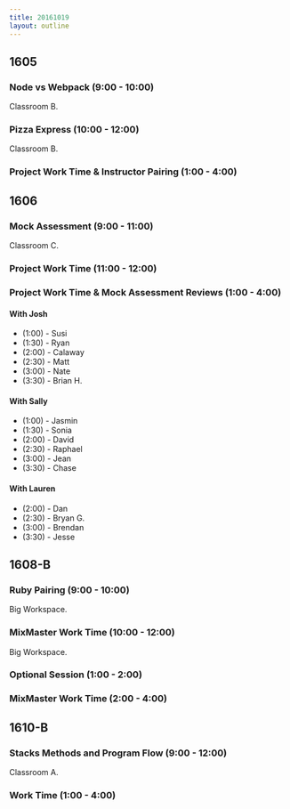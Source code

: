 ```yaml
---
title: 20161019
layout: outline
---
```



## 1605

### Node vs Webpack (9:00 - 10:00)

Classroom B.

### Pizza Express (10:00 - 12:00)

Classroom B.

### Project Work Time & Instructor Pairing (1:00 - 4:00)


## 1606

### Mock Assessment (9:00 - 11:00)

Classroom C.

### Project Work Time (11:00 - 12:00)

### Project Work Time & Mock Assessment Reviews (1:00 - 4:00)

#### With Josh

* (1:00) - Susi
* (1:30) - Ryan
* (2:00) - Calaway
* (2:30) - Matt
* (3:00) - Nate
* (3:30) - Brian H.

#### With Sally

* (1:00) - Jasmin
* (1:30) - Sonia
* (2:00) - David
* (2:30) - Raphael
* (3:00) - Jean
* (3:30) - Chase

#### With Lauren

* (2:00) - Dan
* (2:30) - Bryan G.
* (3:00) - Brendan
* (3:30) - Jesse


## 1608-B

### Ruby Pairing (9:00 - 10:00)

Big Workspace.

### MixMaster Work Time (10:00 - 12:00)

Big Workspace.

### Optional Session (1:00 - 2:00)

### MixMaster Work Time (2:00 - 4:00)


## 1610-B

### Stacks Methods and Program Flow (9:00 - 12:00)

Classroom A.

### Work Time (1:00 - 4:00)
